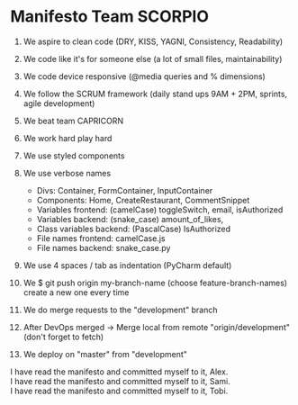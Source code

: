 # Manifesto Team SCORPIO
1. We aspire to clean code (DRY, KISS, YAGNI, Consistency, Readability)
2. We code like it's for someone else (a lot of small files, maintainability)
3. We code device responsive (@media queries and % dimensions)
4. We follow the SCRUM framework (daily stand ups 9AM + 2PM, sprints, agile development)
5. We beat team CAPRICORN
6. We work hard play hard

7. We use styled components 
8. We use verbose names 

    * Divs: Container, FormContainer, InputContainer
    * Components: Home, CreateRestaurant, CommentSnippet
    * Variables frontend: (camelCase) toggleSwitch, email, isAuthorized
    * Variables backend: (snake_case) amount_of_likes, 
    * Class variables backend: (PascalCase) IsAuthorized
    * File names frontend: camelCase.js 
    * File names backend: snake_case.py

9. We use 4 spaces / tab as indentation (PyCharm default)
10. We $ git push origin my-branch-name (choose feature-branch-names) create a new one every time
11. We do merge requests to the "development" branch
12. After DevOps merged -> Merge local from remote "origin/development" (don't forget to fetch)
13. We deploy on "master" from "development"


I have read the manifesto and committed myself to it, Alex.<br/> 
I have read the manifesto and committed myself to it, Sami.<br/>
I have read the manifesto and committed myself to it, Tobi.


